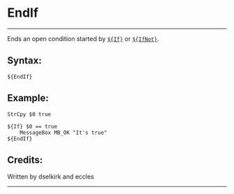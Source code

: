 # EndIf

---

Ends an open condition started by [`${If}`][1] or [`${IfNot}`][2].

## Syntax:

	${EndIf}

## Example:

	StrCpy $0 true

	${If} $0 == true
		MessageBox MB_OK "It's true"
	${EndIf}

## Credits:

Written by dselkirk and eccles

---

[1]: If.markdown
[2]: IfNot.markdown